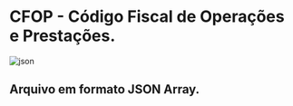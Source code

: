 # CFOP - Código Fiscal de Operações e Prestações.

![json](https://user-images.githubusercontent.com/129537422/230270828-7cf4ace8-f3eb-4eed-97c4-3e0a77e5d663.jpg)


## Arquivo em formato JSON Array.


